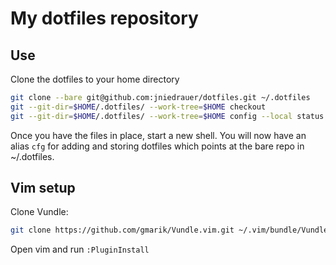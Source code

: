 My dotfiles repository
======================

Use
---
Clone the dotfiles to your home directory

```bash
git clone --bare git@github.com:jniedrauer/dotfiles.git ~/.dotfiles
git --git-dir=$HOME/.dotfiles/ --work-tree=$HOME checkout
git --git-dir=$HOME/.dotfiles/ --work-tree=$HOME config --local status.showUntrackedFiles no
```

Once you have the files in place, start a new shell. You will now have an alias `cfg` for adding and storing dotfiles which points at the bare repo in ~/.dotfiles.

Vim setup
---------
Clone Vundle:

```bash
git clone https://github.com/gmarik/Vundle.vim.git ~/.vim/bundle/Vundle.vim
```

Open vim and run `:PluginInstall`
